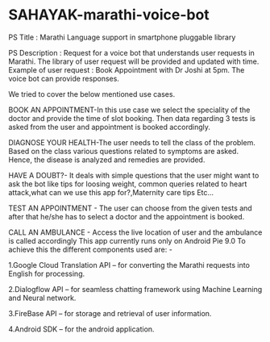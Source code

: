 # SAHAYAK-marathi-voice-bot
PS Title : Marathi Language support in smartphone pluggable library

PS Description : Request for a voice bot that understands user requests in Marathi. The library of user request will be provided and updated with time. Example of user request : Book Appointment with Dr Joshi at 5pm. The voice bot can provide responses.

We tried to cover the below mentioned use cases.

BOOK AN APPOINTMENT-In this use case we select the speciality of the doctor and provide the time of slot booking. Then data regarding 3 tests is asked from the user and appointment is  booked accordingly.

DIAGNOSE YOUR HEALTH-The user needs to tell the class of the problem. Based on the class various questions related to symptoms are asked. Hence, the disease is analyzed and remedies are provided.

HAVE A DOUBT?- It deals with simple questions that the user might want to ask the bot like tips for loosing weight, common queries related to heart attack,what can we use this app for?,Maternity care tips Etc…

TEST AN APPOINTMENT - The user can choose from the given tests and after that he/she has to select a doctor and the appointment is booked.

CALL AN AMBULANCE - Access the live location of user and the ambulance is called accordingly
This app currently runs only on Android Pie 9.0 To achieve this the different components used are: -

1.Google Cloud Translation API – for converting the Marathi requests into English for processing.


2.Dialogflow API – for seamless chatting framework using Machine Learning and Neural network.


3.FireBase API – for storage and retrieval of user information.


4.Android SDK – for the android application.
